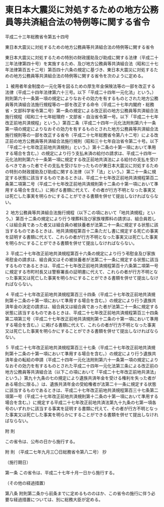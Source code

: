 # 東日本大震災に対処するための地方公務員等共済組合法の特例等に関する省令

平成二十三年総務省令第五十四号

東日本大震災に対処するための地方公務員等共済組合法の特例等に関する省令

東日本大震災に対処するための特別の財政援助及び助成に関する法律（平成二十三年法律第四十号）を実施するため、及び地方公務員等共済組合法（昭和三十七年法律第百五十二号）第百四十六条の規定に基づき、東日本大震災に対処するための地方公務員等共済組合法の特例等に関する省令を次のように定める。

１ 被用者年金制度の一元化等を図るための厚生年金保険法等の一部を改正する法律（平成二十四年法律第六十三号。以下「平成二十四年一元化法」という。）附則第六十一条第一項の規定によりなおその効力を有するものとされた地方公務員等共済組合法施行規程等の一部を改正する命令（平成二十七年内閣府・総務省・文部科学省令第二号）第一条の規定による改正前の地方公務員等共済組合法施行規程（昭和三十七年総理府・文部省・自治省令第一号。以下「平成二十七年改正前地共済規程」という。）第百二条（平成二十四年一元化法附則第六十一条第一項の規定によりなおその効力を有するものとされた地方公務員等共済組合法施行規則等の一部を改正する省令（平成二十七年総務省令第八十二号）による改正前の地方公務員等共済組合法施行規則（昭和三十七年自治省令第二十号。以下「平成二十七年改正前地共済規則」という。）第十二条の十第一項において準用する場合を含む。）の規定により行う支払未済の給付の請求は、平成二十四年一元化法附則第六十一条第一項に規定する改正前地共済法による給付の支払を受けるべきであった者でその支払を受けなかったものが東日本大震災に対処するための特別の財政援助及び助成に関する法律（以下「法」という。）第二十一条に規定する状態に該当するものであるときは、平成二十七年改正前地共済規程第百二条第二項第二号（平成二十七年改正前地共済規則第十二条の十第一項において準用する場合を含む。）に掲げる書類に代えて、その者が行方不明となった事実又は死亡した事実を明らかにすることができる書類を併せて提出しなければならない。

２ 地方公務員等共済組合法施行規程（以下この項において「地共済規程」という。）第百十二条の規定により行う埋葬料及び家族埋葬料の請求は、組合員若しくは組合員であった者又は組合員の被扶養者が法第二十一条に規定する状態に該当するものであるときは、地共済規程第百十二条ただし書に規定する死亡の事実を証明する書類に代えて、これらの者が行方不明となった事実又は死亡した事実を明らかにすることができる書類を併せて提出しなければならない。

３ 平成二十七年改正前地共済規程第百十六条の規定により行う弔慰金及び家族弔慰金の請求は、組合員又はその被扶養者が法第二十一条に規定する状態に該当するものであるときは、平成二十七年改正前地共済規程第百十六条第二項第一号に規定する市町村長又は警察署長の証明書に代えて、これらの者が行方不明となった事実又は死亡した事実を明らかにすることができる書類を併せて提出しなければならない。

４ 平成二十七年改正前地共済規程第百三十四条（平成二十七年改正前地共済規則第十二条の十第一項において準用する場合を含む。）の規定により行う遺族共済年金の決定の請求は、組合員又は組合員であった者が法第二十一条に規定する状態に該当するものであるときは、平成二十七年改正前地共済規程第百三十四条第二項第三号（平成二十七年改正前地共済規則第十二条の十第一項において準用する場合を含む。）に掲げる書類に代えて、これらの者が行方不明となった事実又は死亡した事実を明らかにすることができる書類を併せて提出しなければならない。

５ 平成二十七年改正前地共済規程第百三十七条（平成二十七年改正前地共済規則第十二条の十第一項において準用する場合を含む。）の規定により行う遺族共済年金の転給の申請（平成二十四年一元化法附則第六十一条第一項の規定によりなおその効力を有するものとされた平成二十四年一元化法第三条による改正前の地方公務員等共済組合法（以下この項において「平成二十七年改正前地共済法」という。）第九十九条の七の規定により遺族共済年金を受ける権利を失った者がある場合に限る。）は、遺族共済年金の受給権者が法第二十一条に規定する状態に該当するものであるときは、平成二十七年改正前地共済規程第百三十七条第二項第一号（平成二十七年改正前地共済規則第十二条の十第一項において準用する場合を含む。）に規定する平成二十七年改正前地共済法第九十九条の七第一項各号のいずれかに該当する事実を証明する書類に代えて、その者が行方不明となった事実又は死亡した事実を明らかにすることができる書類を併せて提出しなければならない。

附 則

この省令は、公布の日から施行する。

附 則 （平成二七年九月三〇日総務省令第八二号） 抄

（施行期日）

第一条 この省令は、平成二十七年十月一日から施行する。

（その他の経過措置）

第八条 附則第二条から前条までに定めるもののほか、この省令の施行に伴う必要な経過措置については、別に総務大臣が定める。
